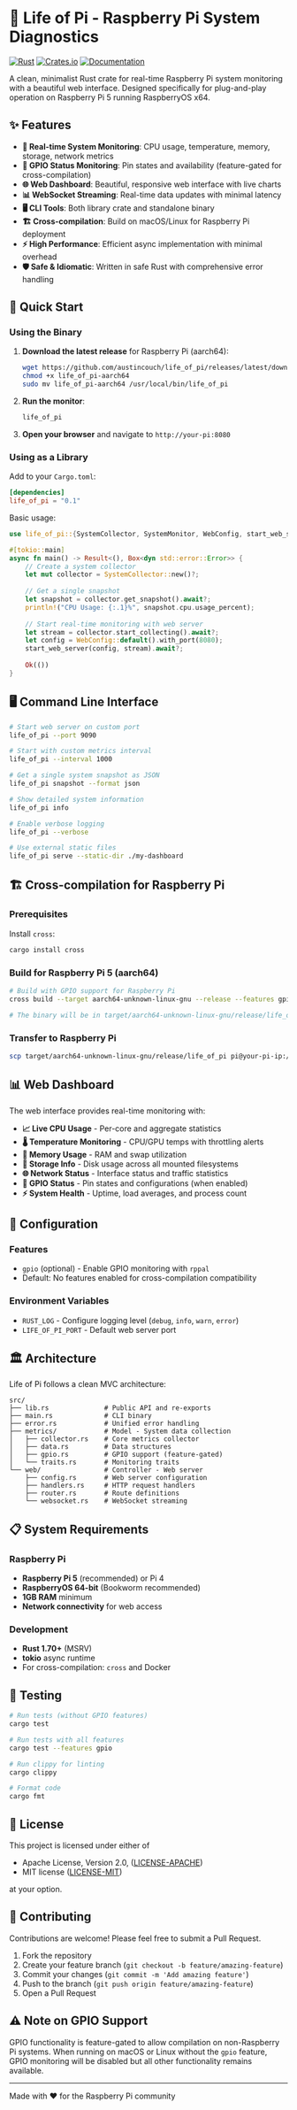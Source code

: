 # 🥧 Life of Pi - Raspberry Pi System Diagnostics

[![Rust](https://github.com/austincouch/life_of_pi/workflows/CI/badge.svg)](https://github.com/austincouch/life_of_pi/actions)
[![Crates.io](https://img.shields.io/crates/v/life_of_pi)](https://crates.io/crates/life_of_pi)
[![Documentation](https://docs.rs/life_of_pi/badge.svg)](https://docs.rs/life_of_pi)

A clean, minimalist Rust crate for real-time Raspberry Pi system monitoring with a beautiful web interface. Designed specifically for plug-and-play operation on Raspberry Pi 5 running RaspberryOS x64.

## ✨ Features

- **🔄 Real-time System Monitoring**: CPU usage, temperature, memory, storage, network metrics
- **🔌 GPIO Status Monitoring**: Pin states and availability (feature-gated for cross-compilation)
- **🌐 Web Dashboard**: Beautiful, responsive web interface with live charts
- **📊 WebSocket Streaming**: Real-time data updates with minimal latency
- **🖥️ CLI Tools**: Both library crate and standalone binary
- **🏗️ Cross-compilation**: Build on macOS/Linux for Raspberry Pi deployment
- **⚡ High Performance**: Efficient async implementation with minimal overhead
- **🛡️ Safe & Idiomatic**: Written in safe Rust with comprehensive error handling

## 🚀 Quick Start

### Using the Binary

1. **Download the latest release** for Raspberry Pi (aarch64):
   ```bash
   wget https://github.com/austincouch/life_of_pi/releases/latest/download/life_of_pi-aarch64
   chmod +x life_of_pi-aarch64
   sudo mv life_of_pi-aarch64 /usr/local/bin/life_of_pi
   ```

2. **Run the monitor**:
   ```bash
   life_of_pi
   ```

3. **Open your browser** and navigate to `http://your-pi:8080`

### Using as a Library

Add to your `Cargo.toml`:

```toml
[dependencies]
life_of_pi = "0.1"
```

Basic usage:

```rust
use life_of_pi::{SystemCollector, SystemMonitor, WebConfig, start_web_server};

#[tokio::main]
async fn main() -> Result<(), Box<dyn std::error::Error>> {
    // Create a system collector
    let mut collector = SystemCollector::new()?;
    
    // Get a single snapshot
    let snapshot = collector.get_snapshot().await?;
    println!("CPU Usage: {:.1}%", snapshot.cpu.usage_percent);
    
    // Start real-time monitoring with web server
    let stream = collector.start_collecting().await?;
    let config = WebConfig::default().with_port(8080);
    start_web_server(config, stream).await?;
    
    Ok(())
}
```

## 🖥️ Command Line Interface

```bash
# Start web server on custom port
life_of_pi --port 9090

# Start with custom metrics interval
life_of_pi --interval 1000

# Get a single system snapshot as JSON
life_of_pi snapshot --format json

# Show detailed system information
life_of_pi info

# Enable verbose logging
life_of_pi --verbose

# Use external static files
life_of_pi serve --static-dir ./my-dashboard
```

## 🏗️ Cross-compilation for Raspberry Pi

### Prerequisites

Install `cross`:
```bash
cargo install cross
```

### Build for Raspberry Pi 5 (aarch64)

```bash
# Build with GPIO support for Raspberry Pi
cross build --target aarch64-unknown-linux-gnu --release --features gpio

# The binary will be in target/aarch64-unknown-linux-gnu/release/life_of_pi
```

### Transfer to Raspberry Pi

```bash
scp target/aarch64-unknown-linux-gnu/release/life_of_pi pi@your-pi-ip:/home/pi/
```

## 📊 Web Dashboard

The web interface provides real-time monitoring with:

- **📈 Live CPU Usage** - Per-core and aggregate statistics
- **🌡️ Temperature Monitoring** - CPU/GPU temps with throttling alerts
- **🧠 Memory Usage** - RAM and swap utilization
- **💾 Storage Info** - Disk usage across all mounted filesystems
- **🌐 Network Status** - Interface status and traffic statistics
- **🔌 GPIO Status** - Pin states and configurations (when enabled)
- **⚡ System Health** - Uptime, load averages, and process count

## 🔧 Configuration

### Features

- `gpio` (optional) - Enable GPIO monitoring with `rppal`
- Default: No features enabled for cross-compilation compatibility

### Environment Variables

- `RUST_LOG` - Configure logging level (`debug`, `info`, `warn`, `error`)
- `LIFE_OF_PI_PORT` - Default web server port

## 🏛️ Architecture

Life of Pi follows a clean MVC architecture:

```
src/
├── lib.rs              # Public API and re-exports
├── main.rs             # CLI binary
├── error.rs            # Unified error handling
├── metrics/            # Model - System data collection
│   ├── collector.rs    # Core metrics collector
│   ├── data.rs         # Data structures
│   ├── gpio.rs         # GPIO support (feature-gated)
│   └── traits.rs       # Monitoring traits
└── web/                # Controller - Web server
    ├── config.rs       # Web server configuration
    ├── handlers.rs     # HTTP request handlers
    ├── router.rs       # Route definitions
    └── websocket.rs    # WebSocket streaming
```

## 📋 System Requirements

### Raspberry Pi
- **Raspberry Pi 5** (recommended) or Pi 4
- **RaspberryOS 64-bit** (Bookworm recommended)
- **1GB RAM** minimum
- **Network connectivity** for web access

### Development
- **Rust 1.70+** (MSRV)
- **tokio** async runtime
- For cross-compilation: `cross` and Docker

## 🧪 Testing

```bash
# Run tests (without GPIO features)
cargo test

# Run tests with all features
cargo test --features gpio

# Run clippy for linting
cargo clippy

# Format code
cargo fmt
```

## 📝 License

This project is licensed under either of

- Apache License, Version 2.0, ([LICENSE-APACHE](LICENSE-APACHE))
- MIT license ([LICENSE-MIT](LICENSE-MIT))

at your option.

## 🤝 Contributing

Contributions are welcome! Please feel free to submit a Pull Request.

1. Fork the repository
2. Create your feature branch (`git checkout -b feature/amazing-feature`)
3. Commit your changes (`git commit -m 'Add amazing feature'`)
4. Push to the branch (`git push origin feature/amazing-feature`)
5. Open a Pull Request

## ⚠️ Note on GPIO Support

GPIO functionality is feature-gated to allow compilation on non-Raspberry Pi systems. When running on macOS or Linux without the `gpio` feature, GPIO monitoring will be disabled but all other functionality remains available.

---

Made with ❤️ for the Raspberry Pi community